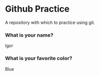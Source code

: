 # Github Practice

A repository with which to practice using git.

### What is your name?

Igor


### What is your favorite color?

Blue
